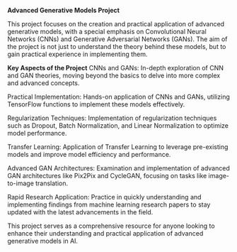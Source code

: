 **Advanced Generative Models Project**

This project focuses on the creation and practical application of advanced generative models, with a special emphasis on Convolutional Neural Networks (CNNs) and Generative Adversarial Networks (GANs). The aim of the project is not just to understand the theory behind these models, but to gain practical experience in implementing them.

**Key Aspects of the Project**
CNNs and GANs: In-depth exploration of CNN and GAN theories, moving beyond the basics to delve into more complex and advanced concepts.

Practical Implementation: Hands-on application of CNNs and GANs, utilizing TensorFlow functions to implement these models effectively.

Regularization Techniques: Implementation of regularization techniques such as Dropout, Batch Normalization, and Linear Normalization to optimize model performance.

Transfer Learning: Application of Transfer Learning to leverage pre-existing models and improve model efficiency and performance.

Advanced GAN Architectures: Examination and implementation of advanced GAN architectures like Pix2Pix and CycleGAN, focusing on tasks like image-to-image translation.

Rapid Research Application: Practice in quickly understanding and implementing findings from machine learning research papers to stay updated with the latest advancements in the field.

This project serves as a comprehensive resource for anyone looking to enhance their understanding and practical application of advanced generative models in AI.
